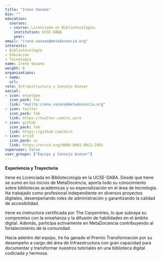 ```yaml
---
title: "Irene Vazano"
bio: ""
education:
  courses:
  - course: Licenciada en Bibliotecología.
    institution: UCSE-DABA 
    year: 
email: "irene.vazano@metadocencia.org"
interests:
- Bibliotecología
- Educación
- Tecnología
name: Irene Vazano
weight: 6
organizations:
- name: 
  url: 
role: Infraestructura y Consejo Asesor
social:
- icon: envelope
  icon_pack: fas
  link: "mailto:irene.vazano@metadocencia.org"
- icon: twitter
  icon_pack: fab
  link: https://twitter.com/ni_airo
- icon: github
  icon_pack: fab
  link: https://github.com/4iro
- icon: orcid
  icon_pack: ai
  link: https://orcid.org/0000-0002-0912-2501
superuser: false
user_groups: ["Equipo y Consejo Asesor"]
---
```


**Experiencia y Trayectoria**

Irene es Licenciada en  Bibliotecología en la UCSE-DABA. Desde que Irene se sumó en los inicios de MetaDocencia, aporta todo su conocimiento sobre bibliotecas académicas y su especialización en el área de tecnología.
Ha trabajado como profesional independiente en diversos proyectos digitales, desempeñando roles de administración y garantizando la calidad de accesibilidad. 

Irene es instructora certificada por The Carpentries, lo que subraya su compromiso con la enseñanza y la difusión de habilidades en el ámbito digital. Además, participa activamente en MetaDocencia contribuyendo al fortalecimiento de la comunidad.

Hacia adentro del equipo, Ire ha ganado el Premio Transformación por su desempeño a cargo del área de Infraestructura con gran capacidad para documentar y transformar nuestros tutoriales en una biblioteca digital codiciada y hermosa.


